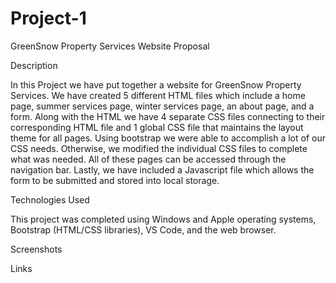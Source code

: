 # Project-1

GreenSnow Property Services Website Proposal 

Description

In this Project we have put together a website for GreenSnow Property Services. We have created 5 different HTML files which include a home page, summer services page, winter services page, an about page, and a form. Along with the HTML we have 4 separate CSS files connecting to their corresponding HTML file and 1 global CSS file that maintains the layout theme for all pages. Using bootstrap we were able to accomplish a lot of our CSS needs. Otherwise, we modified the individual CSS files to complete what was needed. All of these pages can be accessed through the navigation bar. Lastly, we have included a Javascript file which allows the form to be submitted and stored into local storage.

Technologies Used

This project was completed using Windows and Apple operating systems, Bootstrap (HTML/CSS libraries), VS Code, and the web browser.

Screenshots

Links